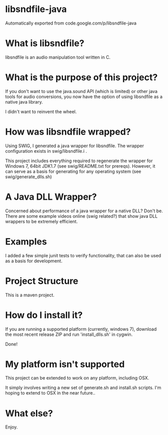 # libsndfile-java
Automatically exported from code.google.com/p/libsndfile-java

# What is libsndfile?
libsndfile is an audio manipulation tool written in C.

# What is the purpose of this project?
If you don't want to use the java.sound API (which is limited) or other java tools for audio conversions, you now have the option of using libsndfile as a native java library.

I didn't want to reinvent the wheel.

# How was libsndfile wrapped?
Using SWIG, I generated a java wrapper for libsndfile. The wrapper configuration exists in swig/libsndfile.i .

This project includes everything required to regenerate the wrapper for Windows 7, 64bit JDK1.7 (see swig/README.txt for prereqs). However, it can serve as a basis for generating for any operating system (see swig/generate_dlls.sh)

# A Java DLL Wrapper?
Concerned about performance of a java wrapper for a native DLL? Don't be. There are some example videos online (swig related?) that show java DLL wrappers to be extremely efficient.

# Examples
I added a few simple junit tests to verify functionality, that can also be used as a basis for development.

# Project Structure
This is a maven project.

# How do I install it?
If you are running a supported platform (currently, windows 7), download the most recent release ZIP and run 'install_dlls.sh' in cygwin.

Done!

# My platform isn't supported
This project can be extended to work on any platform, including OSX.

It simply involves writing a new set of generate.sh and install.sh scripts. I'm hoping to extend to OSX in the near future..

# What else?
Enjoy.
